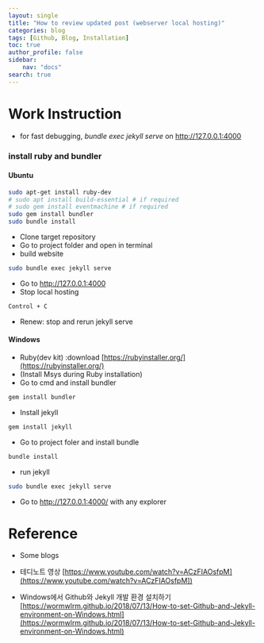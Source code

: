 ```yaml
---
layout: single
title: "How to review updated post (webserver local hosting)"
categories: blog
tags: [Github, Blog, Installation]
toc: true
author_profile: false
sidebar:
    nav: "docs"
search: true
---
```


# Work Instruction

- for fast debugging, *bundle exec jekyll serve* on http://127.0.0.1:4000



### install ruby and bundler

#### Ubuntu

```bash
sudo apt-get install ruby-dev
# sudo apt install build-essential # if required
# sudo gem install eventmachine # if required
sudo gem install bundler
sudo bundle install
```
- Clone target repository
- Go to project folder and open in terminal
- build website

```bash
sudo bundle exec jekyll serve
```

- Go to http://127.0.0.1:4000
- Stop local hosting

```bash
Control + C
```

- Renew: stop and rerun jekyll serve

#### Windows

- Ruby(dev kit) :download [https://rubyinstaller.org/](https://rubyinstaller.org/)
- (Install Msys during Ruby installation)
- Go to cmd and install bundler

```bash
gem install bundler 
```

- Install jekyll

```bash
gem install jekyll
```

- Go to project foler and install bundle

```bash
bundle install
```

- run jekyll

```bash
sudo bundle exec jekyll serve
```

- Go to http://127.0.0.1:4000/ with any explorer






# Reference
- Some blogs
- 테디노트 영상 [https://www.youtube.com/watch?v=ACzFIAOsfpM](https://www.youtube.com/watch?v=ACzFIAOsfpM])

- Windows에서 Github와 Jekyll 개발 환경 설치하기 [https://wormwlrm.github.io/2018/07/13/How-to-set-Github-and-Jekyll-environment-on-Windows.html](https://wormwlrm.github.io/2018/07/13/How-to-set-Github-and-Jekyll-environment-on-Windows.html)
